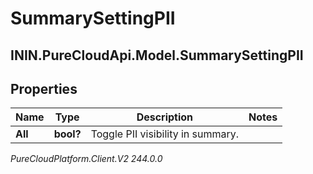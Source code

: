 # SummarySettingPII

## ININ.PureCloudApi.Model.SummarySettingPII

## Properties

|Name | Type | Description | Notes|
|------------ | ------------- | ------------- | -------------|
| **All** | **bool?** | Toggle PII visibility in summary. | |



_PureCloudPlatform.Client.V2 244.0.0_
